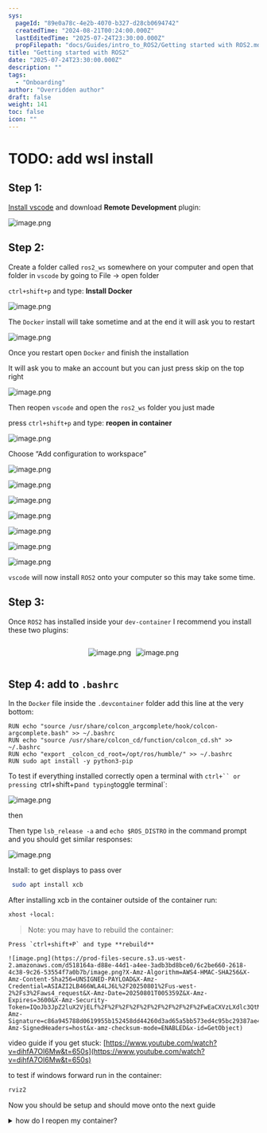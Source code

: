 ```yaml
---
sys:
  pageId: "89e0a78c-4e2b-4070-b327-d28cb0694742"
  createdTime: "2024-08-21T00:24:00.000Z"
  lastEditedTime: "2025-07-24T23:30:00.000Z"
  propFilepath: "docs/Guides/intro_to_ROS2/Getting started with ROS2.md"
title: "Getting started with ROS2"
date: "2025-07-24T23:30:00.000Z"
description: ""
tags:
  - "Onboarding"
author: "Overridden author"
draft: false
weight: 141
toc: false
icon: ""
---
```


# TODO: add wsl install

## Step 1:

[Install vscode](https://code.visualstudio.com/download) and download **Remote Development** plugin:

![image.png](https://prod-files-secure.s3.us-west-2.amazonaws.com/d518164a-d88e-44d1-a4ee-3adb3bd8bce0/efb52993-1881-4a40-b95e-6f020334f022/image.png?X-Amz-Algorithm=AWS4-HMAC-SHA256&X-Amz-Content-Sha256=UNSIGNED-PAYLOAD&X-Amz-Credential=ASIAZI2LB4665K7G4XEP%2F20250801%2Fus-west-2%2Fs3%2Faws4_request&X-Amz-Date=20250801T005354Z&X-Amz-Expires=3600&X-Amz-Security-Token=IQoJb3JpZ2luX2VjELf%2F%2F%2F%2F%2F%2F%2F%2F%2F%2FwEaCXVzLXdlc3QtMiJHMEUCIC2b6aDONlD%2BEjS6%2FpB2eorSUot9YV9%2FEfSy4dNsnm0IAiEA%2Fin%2FKJ6Qm58iwoDPYYs5YH%2Ff8SpoYeTw0Pa24V29q2oqiAQI4P%2F%2F%2F%2F%2F%2F%2F%2F%2F%2FARAAGgw2Mzc0MjMxODM4MDUiDGQP%2BjeHfs%2BEBLl95yrcA%2F%2BfTPNQHlmGgKzGPg%2BWbpLpgvKYl%2BKIIoLMyMWef%2Ba9%2FTYJ9y8Uu0w9ucxOXiMgyel5OaBDQdgGzBU0G6USsomfYJDDddxWa9hkKLMaMwTFH6jtgIhHRkBfrdcBUQPoYA%2Fvo05keRWcpKEoy60mMgRtAeKUbcikhcX%2F1OuE9jsCjJU7%2BjcFKZDE5BhdsSRONip6WHsmVHV9ayaXzLf8wf2gc%2FU6gamxQBZiGo0QBGnqWGNNZ0CBpNXAByGcH1mShWfIEdxRTqVh2fz8UD0qDjPfOhI0Rgo3tjd8XjdXW8aK4bZdQMiH6t0Q%2FulsHmM9N22emhpYaGA3GktTia1ssujYWNMjg9DPG43AS3M2QVr1sSDtZQ6j%2BbuTpqTIwUMiqnTo%2BeaCzHQVprpkJWsNWAkldb2bRmLE7GmMyjYlN5LWrUBZoo5NriSlp5tvk4zhio66qYoIPbpHV6pFS7eci0Hj%2B8JHhqLhqW5QZf%2BiiRVR9v4nQzQjAYYeYWzZ%2BLnMSJXFpRzBTwR4TxUwS%2FtyL%2Bk2qNKf2NwwV%2BvppHc%2B58aF%2BPOZbbDzCsTZsdS5WwrzQjyEyiKxRkCDii3LMquzKpbKtARNdBgmomvL0JbenC38vRMsmf5IZXnSgtdsMK3vr8QGOqUBte8XVJ8tb2we%2FBc01q3A%2Bmj8ebEVhJRLnpRQrQs0c9KF0P3neQj4yalvkz7k0lD%2F3l1u%2FuEJxamTL7jUtRI0a8w9nGgwPMNFw0BAkloMl4PEL%2BB%2FHV5yCDV%2FBUEOj0bKV8anCYLoqvBfmrjE1S7STgJyKf2KTlH0Smnz3QlHkr77f9IJj9QnkOaRa3%2BlkfXxpV5QY7E6CO03b85wJIqV2ndZkNvH&X-Amz-Signature=a209992f342cde85684fd82a8bd46d5652d9a6963b7e961cc27a9a3ed4e6df60&X-Amz-SignedHeaders=host&x-amz-checksum-mode=ENABLED&x-id=GetObject)

## Step 2:

Create a folder called `ros2_ws` somewhere on your computer and open that folder in `vscode` by going to File → open folder 

`ctrl+shift+p` and type: **Install Docker**

![image.png](https://prod-files-secure.s3.us-west-2.amazonaws.com/d518164a-d88e-44d1-a4ee-3adb3bd8bce0/2269dc0e-1cd5-47ff-bceb-c04ad9b2eab0/image.png?X-Amz-Algorithm=AWS4-HMAC-SHA256&X-Amz-Content-Sha256=UNSIGNED-PAYLOAD&X-Amz-Credential=ASIAZI2LB4665K7G4XEP%2F20250801%2Fus-west-2%2Fs3%2Faws4_request&X-Amz-Date=20250801T005354Z&X-Amz-Expires=3600&X-Amz-Security-Token=IQoJb3JpZ2luX2VjELf%2F%2F%2F%2F%2F%2F%2F%2F%2F%2FwEaCXVzLXdlc3QtMiJHMEUCIC2b6aDONlD%2BEjS6%2FpB2eorSUot9YV9%2FEfSy4dNsnm0IAiEA%2Fin%2FKJ6Qm58iwoDPYYs5YH%2Ff8SpoYeTw0Pa24V29q2oqiAQI4P%2F%2F%2F%2F%2F%2F%2F%2F%2F%2FARAAGgw2Mzc0MjMxODM4MDUiDGQP%2BjeHfs%2BEBLl95yrcA%2F%2BfTPNQHlmGgKzGPg%2BWbpLpgvKYl%2BKIIoLMyMWef%2Ba9%2FTYJ9y8Uu0w9ucxOXiMgyel5OaBDQdgGzBU0G6USsomfYJDDddxWa9hkKLMaMwTFH6jtgIhHRkBfrdcBUQPoYA%2Fvo05keRWcpKEoy60mMgRtAeKUbcikhcX%2F1OuE9jsCjJU7%2BjcFKZDE5BhdsSRONip6WHsmVHV9ayaXzLf8wf2gc%2FU6gamxQBZiGo0QBGnqWGNNZ0CBpNXAByGcH1mShWfIEdxRTqVh2fz8UD0qDjPfOhI0Rgo3tjd8XjdXW8aK4bZdQMiH6t0Q%2FulsHmM9N22emhpYaGA3GktTia1ssujYWNMjg9DPG43AS3M2QVr1sSDtZQ6j%2BbuTpqTIwUMiqnTo%2BeaCzHQVprpkJWsNWAkldb2bRmLE7GmMyjYlN5LWrUBZoo5NriSlp5tvk4zhio66qYoIPbpHV6pFS7eci0Hj%2B8JHhqLhqW5QZf%2BiiRVR9v4nQzQjAYYeYWzZ%2BLnMSJXFpRzBTwR4TxUwS%2FtyL%2Bk2qNKf2NwwV%2BvppHc%2B58aF%2BPOZbbDzCsTZsdS5WwrzQjyEyiKxRkCDii3LMquzKpbKtARNdBgmomvL0JbenC38vRMsmf5IZXnSgtdsMK3vr8QGOqUBte8XVJ8tb2we%2FBc01q3A%2Bmj8ebEVhJRLnpRQrQs0c9KF0P3neQj4yalvkz7k0lD%2F3l1u%2FuEJxamTL7jUtRI0a8w9nGgwPMNFw0BAkloMl4PEL%2BB%2FHV5yCDV%2FBUEOj0bKV8anCYLoqvBfmrjE1S7STgJyKf2KTlH0Smnz3QlHkr77f9IJj9QnkOaRa3%2BlkfXxpV5QY7E6CO03b85wJIqV2ndZkNvH&X-Amz-Signature=1ba3d63bb9129b63966b4d5d0a25db2042ccfae15dbc89068211a07e77d4e745&X-Amz-SignedHeaders=host&x-amz-checksum-mode=ENABLED&x-id=GetObject)

The `Docker` install will take sometime and at the end it will ask you to restart

![image.png](https://prod-files-secure.s3.us-west-2.amazonaws.com/d518164a-d88e-44d1-a4ee-3adb3bd8bce0/ed233f78-be33-4b1f-b89c-9c346c0e961e/image.png?X-Amz-Algorithm=AWS4-HMAC-SHA256&X-Amz-Content-Sha256=UNSIGNED-PAYLOAD&X-Amz-Credential=ASIAZI2LB4665K7G4XEP%2F20250801%2Fus-west-2%2Fs3%2Faws4_request&X-Amz-Date=20250801T005354Z&X-Amz-Expires=3600&X-Amz-Security-Token=IQoJb3JpZ2luX2VjELf%2F%2F%2F%2F%2F%2F%2F%2F%2F%2FwEaCXVzLXdlc3QtMiJHMEUCIC2b6aDONlD%2BEjS6%2FpB2eorSUot9YV9%2FEfSy4dNsnm0IAiEA%2Fin%2FKJ6Qm58iwoDPYYs5YH%2Ff8SpoYeTw0Pa24V29q2oqiAQI4P%2F%2F%2F%2F%2F%2F%2F%2F%2F%2FARAAGgw2Mzc0MjMxODM4MDUiDGQP%2BjeHfs%2BEBLl95yrcA%2F%2BfTPNQHlmGgKzGPg%2BWbpLpgvKYl%2BKIIoLMyMWef%2Ba9%2FTYJ9y8Uu0w9ucxOXiMgyel5OaBDQdgGzBU0G6USsomfYJDDddxWa9hkKLMaMwTFH6jtgIhHRkBfrdcBUQPoYA%2Fvo05keRWcpKEoy60mMgRtAeKUbcikhcX%2F1OuE9jsCjJU7%2BjcFKZDE5BhdsSRONip6WHsmVHV9ayaXzLf8wf2gc%2FU6gamxQBZiGo0QBGnqWGNNZ0CBpNXAByGcH1mShWfIEdxRTqVh2fz8UD0qDjPfOhI0Rgo3tjd8XjdXW8aK4bZdQMiH6t0Q%2FulsHmM9N22emhpYaGA3GktTia1ssujYWNMjg9DPG43AS3M2QVr1sSDtZQ6j%2BbuTpqTIwUMiqnTo%2BeaCzHQVprpkJWsNWAkldb2bRmLE7GmMyjYlN5LWrUBZoo5NriSlp5tvk4zhio66qYoIPbpHV6pFS7eci0Hj%2B8JHhqLhqW5QZf%2BiiRVR9v4nQzQjAYYeYWzZ%2BLnMSJXFpRzBTwR4TxUwS%2FtyL%2Bk2qNKf2NwwV%2BvppHc%2B58aF%2BPOZbbDzCsTZsdS5WwrzQjyEyiKxRkCDii3LMquzKpbKtARNdBgmomvL0JbenC38vRMsmf5IZXnSgtdsMK3vr8QGOqUBte8XVJ8tb2we%2FBc01q3A%2Bmj8ebEVhJRLnpRQrQs0c9KF0P3neQj4yalvkz7k0lD%2F3l1u%2FuEJxamTL7jUtRI0a8w9nGgwPMNFw0BAkloMl4PEL%2BB%2FHV5yCDV%2FBUEOj0bKV8anCYLoqvBfmrjE1S7STgJyKf2KTlH0Smnz3QlHkr77f9IJj9QnkOaRa3%2BlkfXxpV5QY7E6CO03b85wJIqV2ndZkNvH&X-Amz-Signature=f06cda19b007bd47e3568c11d88b68deae4049f109f8b97000966d45403c10a7&X-Amz-SignedHeaders=host&x-amz-checksum-mode=ENABLED&x-id=GetObject)

Once you restart open `Docker` and finish the installation

It will ask you to make an account but you can just press skip on the top right

![image.png](https://prod-files-secure.s3.us-west-2.amazonaws.com/d518164a-d88e-44d1-a4ee-3adb3bd8bce0/21010ad9-1659-4fd9-9f59-9932a09b2a3d/image.png?X-Amz-Algorithm=AWS4-HMAC-SHA256&X-Amz-Content-Sha256=UNSIGNED-PAYLOAD&X-Amz-Credential=ASIAZI2LB4665K7G4XEP%2F20250801%2Fus-west-2%2Fs3%2Faws4_request&X-Amz-Date=20250801T005354Z&X-Amz-Expires=3600&X-Amz-Security-Token=IQoJb3JpZ2luX2VjELf%2F%2F%2F%2F%2F%2F%2F%2F%2F%2FwEaCXVzLXdlc3QtMiJHMEUCIC2b6aDONlD%2BEjS6%2FpB2eorSUot9YV9%2FEfSy4dNsnm0IAiEA%2Fin%2FKJ6Qm58iwoDPYYs5YH%2Ff8SpoYeTw0Pa24V29q2oqiAQI4P%2F%2F%2F%2F%2F%2F%2F%2F%2F%2FARAAGgw2Mzc0MjMxODM4MDUiDGQP%2BjeHfs%2BEBLl95yrcA%2F%2BfTPNQHlmGgKzGPg%2BWbpLpgvKYl%2BKIIoLMyMWef%2Ba9%2FTYJ9y8Uu0w9ucxOXiMgyel5OaBDQdgGzBU0G6USsomfYJDDddxWa9hkKLMaMwTFH6jtgIhHRkBfrdcBUQPoYA%2Fvo05keRWcpKEoy60mMgRtAeKUbcikhcX%2F1OuE9jsCjJU7%2BjcFKZDE5BhdsSRONip6WHsmVHV9ayaXzLf8wf2gc%2FU6gamxQBZiGo0QBGnqWGNNZ0CBpNXAByGcH1mShWfIEdxRTqVh2fz8UD0qDjPfOhI0Rgo3tjd8XjdXW8aK4bZdQMiH6t0Q%2FulsHmM9N22emhpYaGA3GktTia1ssujYWNMjg9DPG43AS3M2QVr1sSDtZQ6j%2BbuTpqTIwUMiqnTo%2BeaCzHQVprpkJWsNWAkldb2bRmLE7GmMyjYlN5LWrUBZoo5NriSlp5tvk4zhio66qYoIPbpHV6pFS7eci0Hj%2B8JHhqLhqW5QZf%2BiiRVR9v4nQzQjAYYeYWzZ%2BLnMSJXFpRzBTwR4TxUwS%2FtyL%2Bk2qNKf2NwwV%2BvppHc%2B58aF%2BPOZbbDzCsTZsdS5WwrzQjyEyiKxRkCDii3LMquzKpbKtARNdBgmomvL0JbenC38vRMsmf5IZXnSgtdsMK3vr8QGOqUBte8XVJ8tb2we%2FBc01q3A%2Bmj8ebEVhJRLnpRQrQs0c9KF0P3neQj4yalvkz7k0lD%2F3l1u%2FuEJxamTL7jUtRI0a8w9nGgwPMNFw0BAkloMl4PEL%2BB%2FHV5yCDV%2FBUEOj0bKV8anCYLoqvBfmrjE1S7STgJyKf2KTlH0Smnz3QlHkr77f9IJj9QnkOaRa3%2BlkfXxpV5QY7E6CO03b85wJIqV2ndZkNvH&X-Amz-Signature=02776978edd348eb9d5b0837ee0d3929be86dddd9bf2714a5fe46e1955220ffd&X-Amz-SignedHeaders=host&x-amz-checksum-mode=ENABLED&x-id=GetObject)

Then reopen `vscode` and open the `ros2_ws` folder you just made

press `ctrl+shift+p` and type: **reopen in container**

![image.png](https://prod-files-secure.s3.us-west-2.amazonaws.com/d518164a-d88e-44d1-a4ee-3adb3bd8bce0/4e93b8c2-41ad-488c-8095-c74205196118/image.png?X-Amz-Algorithm=AWS4-HMAC-SHA256&X-Amz-Content-Sha256=UNSIGNED-PAYLOAD&X-Amz-Credential=ASIAZI2LB4665K7G4XEP%2F20250801%2Fus-west-2%2Fs3%2Faws4_request&X-Amz-Date=20250801T005354Z&X-Amz-Expires=3600&X-Amz-Security-Token=IQoJb3JpZ2luX2VjELf%2F%2F%2F%2F%2F%2F%2F%2F%2F%2FwEaCXVzLXdlc3QtMiJHMEUCIC2b6aDONlD%2BEjS6%2FpB2eorSUot9YV9%2FEfSy4dNsnm0IAiEA%2Fin%2FKJ6Qm58iwoDPYYs5YH%2Ff8SpoYeTw0Pa24V29q2oqiAQI4P%2F%2F%2F%2F%2F%2F%2F%2F%2F%2FARAAGgw2Mzc0MjMxODM4MDUiDGQP%2BjeHfs%2BEBLl95yrcA%2F%2BfTPNQHlmGgKzGPg%2BWbpLpgvKYl%2BKIIoLMyMWef%2Ba9%2FTYJ9y8Uu0w9ucxOXiMgyel5OaBDQdgGzBU0G6USsomfYJDDddxWa9hkKLMaMwTFH6jtgIhHRkBfrdcBUQPoYA%2Fvo05keRWcpKEoy60mMgRtAeKUbcikhcX%2F1OuE9jsCjJU7%2BjcFKZDE5BhdsSRONip6WHsmVHV9ayaXzLf8wf2gc%2FU6gamxQBZiGo0QBGnqWGNNZ0CBpNXAByGcH1mShWfIEdxRTqVh2fz8UD0qDjPfOhI0Rgo3tjd8XjdXW8aK4bZdQMiH6t0Q%2FulsHmM9N22emhpYaGA3GktTia1ssujYWNMjg9DPG43AS3M2QVr1sSDtZQ6j%2BbuTpqTIwUMiqnTo%2BeaCzHQVprpkJWsNWAkldb2bRmLE7GmMyjYlN5LWrUBZoo5NriSlp5tvk4zhio66qYoIPbpHV6pFS7eci0Hj%2B8JHhqLhqW5QZf%2BiiRVR9v4nQzQjAYYeYWzZ%2BLnMSJXFpRzBTwR4TxUwS%2FtyL%2Bk2qNKf2NwwV%2BvppHc%2B58aF%2BPOZbbDzCsTZsdS5WwrzQjyEyiKxRkCDii3LMquzKpbKtARNdBgmomvL0JbenC38vRMsmf5IZXnSgtdsMK3vr8QGOqUBte8XVJ8tb2we%2FBc01q3A%2Bmj8ebEVhJRLnpRQrQs0c9KF0P3neQj4yalvkz7k0lD%2F3l1u%2FuEJxamTL7jUtRI0a8w9nGgwPMNFw0BAkloMl4PEL%2BB%2FHV5yCDV%2FBUEOj0bKV8anCYLoqvBfmrjE1S7STgJyKf2KTlH0Smnz3QlHkr77f9IJj9QnkOaRa3%2BlkfXxpV5QY7E6CO03b85wJIqV2ndZkNvH&X-Amz-Signature=2aba9670a1c3e82e1a290266a98644ab5c7c3b7a004c8049ea3b4b6a93a0913f&X-Amz-SignedHeaders=host&x-amz-checksum-mode=ENABLED&x-id=GetObject)

Choose “Add configuration to workspace”

![image.png](https://prod-files-secure.s3.us-west-2.amazonaws.com/d518164a-d88e-44d1-a4ee-3adb3bd8bce0/9560b282-5060-4989-ba37-97e7b2c22476/image.png?X-Amz-Algorithm=AWS4-HMAC-SHA256&X-Amz-Content-Sha256=UNSIGNED-PAYLOAD&X-Amz-Credential=ASIAZI2LB4665K7G4XEP%2F20250801%2Fus-west-2%2Fs3%2Faws4_request&X-Amz-Date=20250801T005354Z&X-Amz-Expires=3600&X-Amz-Security-Token=IQoJb3JpZ2luX2VjELf%2F%2F%2F%2F%2F%2F%2F%2F%2F%2FwEaCXVzLXdlc3QtMiJHMEUCIC2b6aDONlD%2BEjS6%2FpB2eorSUot9YV9%2FEfSy4dNsnm0IAiEA%2Fin%2FKJ6Qm58iwoDPYYs5YH%2Ff8SpoYeTw0Pa24V29q2oqiAQI4P%2F%2F%2F%2F%2F%2F%2F%2F%2F%2FARAAGgw2Mzc0MjMxODM4MDUiDGQP%2BjeHfs%2BEBLl95yrcA%2F%2BfTPNQHlmGgKzGPg%2BWbpLpgvKYl%2BKIIoLMyMWef%2Ba9%2FTYJ9y8Uu0w9ucxOXiMgyel5OaBDQdgGzBU0G6USsomfYJDDddxWa9hkKLMaMwTFH6jtgIhHRkBfrdcBUQPoYA%2Fvo05keRWcpKEoy60mMgRtAeKUbcikhcX%2F1OuE9jsCjJU7%2BjcFKZDE5BhdsSRONip6WHsmVHV9ayaXzLf8wf2gc%2FU6gamxQBZiGo0QBGnqWGNNZ0CBpNXAByGcH1mShWfIEdxRTqVh2fz8UD0qDjPfOhI0Rgo3tjd8XjdXW8aK4bZdQMiH6t0Q%2FulsHmM9N22emhpYaGA3GktTia1ssujYWNMjg9DPG43AS3M2QVr1sSDtZQ6j%2BbuTpqTIwUMiqnTo%2BeaCzHQVprpkJWsNWAkldb2bRmLE7GmMyjYlN5LWrUBZoo5NriSlp5tvk4zhio66qYoIPbpHV6pFS7eci0Hj%2B8JHhqLhqW5QZf%2BiiRVR9v4nQzQjAYYeYWzZ%2BLnMSJXFpRzBTwR4TxUwS%2FtyL%2Bk2qNKf2NwwV%2BvppHc%2B58aF%2BPOZbbDzCsTZsdS5WwrzQjyEyiKxRkCDii3LMquzKpbKtARNdBgmomvL0JbenC38vRMsmf5IZXnSgtdsMK3vr8QGOqUBte8XVJ8tb2we%2FBc01q3A%2Bmj8ebEVhJRLnpRQrQs0c9KF0P3neQj4yalvkz7k0lD%2F3l1u%2FuEJxamTL7jUtRI0a8w9nGgwPMNFw0BAkloMl4PEL%2BB%2FHV5yCDV%2FBUEOj0bKV8anCYLoqvBfmrjE1S7STgJyKf2KTlH0Smnz3QlHkr77f9IJj9QnkOaRa3%2BlkfXxpV5QY7E6CO03b85wJIqV2ndZkNvH&X-Amz-Signature=0612042d07cd442ee71a7066b65ef270b387f412d050409b47915e8055c840c9&X-Amz-SignedHeaders=host&x-amz-checksum-mode=ENABLED&x-id=GetObject)

![image.png](https://prod-files-secure.s3.us-west-2.amazonaws.com/d518164a-d88e-44d1-a4ee-3adb3bd8bce0/2ee63f81-886b-48e8-a553-dc6e5eac99e4/image.png?X-Amz-Algorithm=AWS4-HMAC-SHA256&X-Amz-Content-Sha256=UNSIGNED-PAYLOAD&X-Amz-Credential=ASIAZI2LB4665K7G4XEP%2F20250801%2Fus-west-2%2Fs3%2Faws4_request&X-Amz-Date=20250801T005354Z&X-Amz-Expires=3600&X-Amz-Security-Token=IQoJb3JpZ2luX2VjELf%2F%2F%2F%2F%2F%2F%2F%2F%2F%2FwEaCXVzLXdlc3QtMiJHMEUCIC2b6aDONlD%2BEjS6%2FpB2eorSUot9YV9%2FEfSy4dNsnm0IAiEA%2Fin%2FKJ6Qm58iwoDPYYs5YH%2Ff8SpoYeTw0Pa24V29q2oqiAQI4P%2F%2F%2F%2F%2F%2F%2F%2F%2F%2FARAAGgw2Mzc0MjMxODM4MDUiDGQP%2BjeHfs%2BEBLl95yrcA%2F%2BfTPNQHlmGgKzGPg%2BWbpLpgvKYl%2BKIIoLMyMWef%2Ba9%2FTYJ9y8Uu0w9ucxOXiMgyel5OaBDQdgGzBU0G6USsomfYJDDddxWa9hkKLMaMwTFH6jtgIhHRkBfrdcBUQPoYA%2Fvo05keRWcpKEoy60mMgRtAeKUbcikhcX%2F1OuE9jsCjJU7%2BjcFKZDE5BhdsSRONip6WHsmVHV9ayaXzLf8wf2gc%2FU6gamxQBZiGo0QBGnqWGNNZ0CBpNXAByGcH1mShWfIEdxRTqVh2fz8UD0qDjPfOhI0Rgo3tjd8XjdXW8aK4bZdQMiH6t0Q%2FulsHmM9N22emhpYaGA3GktTia1ssujYWNMjg9DPG43AS3M2QVr1sSDtZQ6j%2BbuTpqTIwUMiqnTo%2BeaCzHQVprpkJWsNWAkldb2bRmLE7GmMyjYlN5LWrUBZoo5NriSlp5tvk4zhio66qYoIPbpHV6pFS7eci0Hj%2B8JHhqLhqW5QZf%2BiiRVR9v4nQzQjAYYeYWzZ%2BLnMSJXFpRzBTwR4TxUwS%2FtyL%2Bk2qNKf2NwwV%2BvppHc%2B58aF%2BPOZbbDzCsTZsdS5WwrzQjyEyiKxRkCDii3LMquzKpbKtARNdBgmomvL0JbenC38vRMsmf5IZXnSgtdsMK3vr8QGOqUBte8XVJ8tb2we%2FBc01q3A%2Bmj8ebEVhJRLnpRQrQs0c9KF0P3neQj4yalvkz7k0lD%2F3l1u%2FuEJxamTL7jUtRI0a8w9nGgwPMNFw0BAkloMl4PEL%2BB%2FHV5yCDV%2FBUEOj0bKV8anCYLoqvBfmrjE1S7STgJyKf2KTlH0Smnz3QlHkr77f9IJj9QnkOaRa3%2BlkfXxpV5QY7E6CO03b85wJIqV2ndZkNvH&X-Amz-Signature=d12eee1899010d644c95fc743d19a6d48375859a367ab97a30be3bdace489a07&X-Amz-SignedHeaders=host&x-amz-checksum-mode=ENABLED&x-id=GetObject)

![image.png](https://prod-files-secure.s3.us-west-2.amazonaws.com/d518164a-d88e-44d1-a4ee-3adb3bd8bce0/e0fd626c-c8b6-4b2c-95d1-fa4c26514504/image.png?X-Amz-Algorithm=AWS4-HMAC-SHA256&X-Amz-Content-Sha256=UNSIGNED-PAYLOAD&X-Amz-Credential=ASIAZI2LB4665K7G4XEP%2F20250801%2Fus-west-2%2Fs3%2Faws4_request&X-Amz-Date=20250801T005354Z&X-Amz-Expires=3600&X-Amz-Security-Token=IQoJb3JpZ2luX2VjELf%2F%2F%2F%2F%2F%2F%2F%2F%2F%2FwEaCXVzLXdlc3QtMiJHMEUCIC2b6aDONlD%2BEjS6%2FpB2eorSUot9YV9%2FEfSy4dNsnm0IAiEA%2Fin%2FKJ6Qm58iwoDPYYs5YH%2Ff8SpoYeTw0Pa24V29q2oqiAQI4P%2F%2F%2F%2F%2F%2F%2F%2F%2F%2FARAAGgw2Mzc0MjMxODM4MDUiDGQP%2BjeHfs%2BEBLl95yrcA%2F%2BfTPNQHlmGgKzGPg%2BWbpLpgvKYl%2BKIIoLMyMWef%2Ba9%2FTYJ9y8Uu0w9ucxOXiMgyel5OaBDQdgGzBU0G6USsomfYJDDddxWa9hkKLMaMwTFH6jtgIhHRkBfrdcBUQPoYA%2Fvo05keRWcpKEoy60mMgRtAeKUbcikhcX%2F1OuE9jsCjJU7%2BjcFKZDE5BhdsSRONip6WHsmVHV9ayaXzLf8wf2gc%2FU6gamxQBZiGo0QBGnqWGNNZ0CBpNXAByGcH1mShWfIEdxRTqVh2fz8UD0qDjPfOhI0Rgo3tjd8XjdXW8aK4bZdQMiH6t0Q%2FulsHmM9N22emhpYaGA3GktTia1ssujYWNMjg9DPG43AS3M2QVr1sSDtZQ6j%2BbuTpqTIwUMiqnTo%2BeaCzHQVprpkJWsNWAkldb2bRmLE7GmMyjYlN5LWrUBZoo5NriSlp5tvk4zhio66qYoIPbpHV6pFS7eci0Hj%2B8JHhqLhqW5QZf%2BiiRVR9v4nQzQjAYYeYWzZ%2BLnMSJXFpRzBTwR4TxUwS%2FtyL%2Bk2qNKf2NwwV%2BvppHc%2B58aF%2BPOZbbDzCsTZsdS5WwrzQjyEyiKxRkCDii3LMquzKpbKtARNdBgmomvL0JbenC38vRMsmf5IZXnSgtdsMK3vr8QGOqUBte8XVJ8tb2we%2FBc01q3A%2Bmj8ebEVhJRLnpRQrQs0c9KF0P3neQj4yalvkz7k0lD%2F3l1u%2FuEJxamTL7jUtRI0a8w9nGgwPMNFw0BAkloMl4PEL%2BB%2FHV5yCDV%2FBUEOj0bKV8anCYLoqvBfmrjE1S7STgJyKf2KTlH0Smnz3QlHkr77f9IJj9QnkOaRa3%2BlkfXxpV5QY7E6CO03b85wJIqV2ndZkNvH&X-Amz-Signature=257515fc6a1a9fcac17ae3def23cc139f320428083cda98636fe93820d99722b&X-Amz-SignedHeaders=host&x-amz-checksum-mode=ENABLED&x-id=GetObject)

![image.png](https://prod-files-secure.s3.us-west-2.amazonaws.com/d518164a-d88e-44d1-a4ee-3adb3bd8bce0/a2e13f50-d2ab-4719-a4c2-7ced634bfc9d/image.png?X-Amz-Algorithm=AWS4-HMAC-SHA256&X-Amz-Content-Sha256=UNSIGNED-PAYLOAD&X-Amz-Credential=ASIAZI2LB4665K7G4XEP%2F20250801%2Fus-west-2%2Fs3%2Faws4_request&X-Amz-Date=20250801T005354Z&X-Amz-Expires=3600&X-Amz-Security-Token=IQoJb3JpZ2luX2VjELf%2F%2F%2F%2F%2F%2F%2F%2F%2F%2FwEaCXVzLXdlc3QtMiJHMEUCIC2b6aDONlD%2BEjS6%2FpB2eorSUot9YV9%2FEfSy4dNsnm0IAiEA%2Fin%2FKJ6Qm58iwoDPYYs5YH%2Ff8SpoYeTw0Pa24V29q2oqiAQI4P%2F%2F%2F%2F%2F%2F%2F%2F%2F%2FARAAGgw2Mzc0MjMxODM4MDUiDGQP%2BjeHfs%2BEBLl95yrcA%2F%2BfTPNQHlmGgKzGPg%2BWbpLpgvKYl%2BKIIoLMyMWef%2Ba9%2FTYJ9y8Uu0w9ucxOXiMgyel5OaBDQdgGzBU0G6USsomfYJDDddxWa9hkKLMaMwTFH6jtgIhHRkBfrdcBUQPoYA%2Fvo05keRWcpKEoy60mMgRtAeKUbcikhcX%2F1OuE9jsCjJU7%2BjcFKZDE5BhdsSRONip6WHsmVHV9ayaXzLf8wf2gc%2FU6gamxQBZiGo0QBGnqWGNNZ0CBpNXAByGcH1mShWfIEdxRTqVh2fz8UD0qDjPfOhI0Rgo3tjd8XjdXW8aK4bZdQMiH6t0Q%2FulsHmM9N22emhpYaGA3GktTia1ssujYWNMjg9DPG43AS3M2QVr1sSDtZQ6j%2BbuTpqTIwUMiqnTo%2BeaCzHQVprpkJWsNWAkldb2bRmLE7GmMyjYlN5LWrUBZoo5NriSlp5tvk4zhio66qYoIPbpHV6pFS7eci0Hj%2B8JHhqLhqW5QZf%2BiiRVR9v4nQzQjAYYeYWzZ%2BLnMSJXFpRzBTwR4TxUwS%2FtyL%2Bk2qNKf2NwwV%2BvppHc%2B58aF%2BPOZbbDzCsTZsdS5WwrzQjyEyiKxRkCDii3LMquzKpbKtARNdBgmomvL0JbenC38vRMsmf5IZXnSgtdsMK3vr8QGOqUBte8XVJ8tb2we%2FBc01q3A%2Bmj8ebEVhJRLnpRQrQs0c9KF0P3neQj4yalvkz7k0lD%2F3l1u%2FuEJxamTL7jUtRI0a8w9nGgwPMNFw0BAkloMl4PEL%2BB%2FHV5yCDV%2FBUEOj0bKV8anCYLoqvBfmrjE1S7STgJyKf2KTlH0Smnz3QlHkr77f9IJj9QnkOaRa3%2BlkfXxpV5QY7E6CO03b85wJIqV2ndZkNvH&X-Amz-Signature=58944904cfa912c9d626426b9025bcaba3261a5b7f3c3cb8420468d05a2c2395&X-Amz-SignedHeaders=host&x-amz-checksum-mode=ENABLED&x-id=GetObject)

![image.png](https://prod-files-secure.s3.us-west-2.amazonaws.com/d518164a-d88e-44d1-a4ee-3adb3bd8bce0/6cc478ad-aaba-4bf7-9fcc-403277ab896c/image.png?X-Amz-Algorithm=AWS4-HMAC-SHA256&X-Amz-Content-Sha256=UNSIGNED-PAYLOAD&X-Amz-Credential=ASIAZI2LB4665K7G4XEP%2F20250801%2Fus-west-2%2Fs3%2Faws4_request&X-Amz-Date=20250801T005354Z&X-Amz-Expires=3600&X-Amz-Security-Token=IQoJb3JpZ2luX2VjELf%2F%2F%2F%2F%2F%2F%2F%2F%2F%2FwEaCXVzLXdlc3QtMiJHMEUCIC2b6aDONlD%2BEjS6%2FpB2eorSUot9YV9%2FEfSy4dNsnm0IAiEA%2Fin%2FKJ6Qm58iwoDPYYs5YH%2Ff8SpoYeTw0Pa24V29q2oqiAQI4P%2F%2F%2F%2F%2F%2F%2F%2F%2F%2FARAAGgw2Mzc0MjMxODM4MDUiDGQP%2BjeHfs%2BEBLl95yrcA%2F%2BfTPNQHlmGgKzGPg%2BWbpLpgvKYl%2BKIIoLMyMWef%2Ba9%2FTYJ9y8Uu0w9ucxOXiMgyel5OaBDQdgGzBU0G6USsomfYJDDddxWa9hkKLMaMwTFH6jtgIhHRkBfrdcBUQPoYA%2Fvo05keRWcpKEoy60mMgRtAeKUbcikhcX%2F1OuE9jsCjJU7%2BjcFKZDE5BhdsSRONip6WHsmVHV9ayaXzLf8wf2gc%2FU6gamxQBZiGo0QBGnqWGNNZ0CBpNXAByGcH1mShWfIEdxRTqVh2fz8UD0qDjPfOhI0Rgo3tjd8XjdXW8aK4bZdQMiH6t0Q%2FulsHmM9N22emhpYaGA3GktTia1ssujYWNMjg9DPG43AS3M2QVr1sSDtZQ6j%2BbuTpqTIwUMiqnTo%2BeaCzHQVprpkJWsNWAkldb2bRmLE7GmMyjYlN5LWrUBZoo5NriSlp5tvk4zhio66qYoIPbpHV6pFS7eci0Hj%2B8JHhqLhqW5QZf%2BiiRVR9v4nQzQjAYYeYWzZ%2BLnMSJXFpRzBTwR4TxUwS%2FtyL%2Bk2qNKf2NwwV%2BvppHc%2B58aF%2BPOZbbDzCsTZsdS5WwrzQjyEyiKxRkCDii3LMquzKpbKtARNdBgmomvL0JbenC38vRMsmf5IZXnSgtdsMK3vr8QGOqUBte8XVJ8tb2we%2FBc01q3A%2Bmj8ebEVhJRLnpRQrQs0c9KF0P3neQj4yalvkz7k0lD%2F3l1u%2FuEJxamTL7jUtRI0a8w9nGgwPMNFw0BAkloMl4PEL%2BB%2FHV5yCDV%2FBUEOj0bKV8anCYLoqvBfmrjE1S7STgJyKf2KTlH0Smnz3QlHkr77f9IJj9QnkOaRa3%2BlkfXxpV5QY7E6CO03b85wJIqV2ndZkNvH&X-Amz-Signature=06be7fe13080d5c22a836d3ab1b91b3f631c31443667a052caa04f217de2e916&X-Amz-SignedHeaders=host&x-amz-checksum-mode=ENABLED&x-id=GetObject)

![image.png](https://prod-files-secure.s3.us-west-2.amazonaws.com/d518164a-d88e-44d1-a4ee-3adb3bd8bce0/53255b28-f75e-430f-b9e3-c0ac8577e42b/image.png?X-Amz-Algorithm=AWS4-HMAC-SHA256&X-Amz-Content-Sha256=UNSIGNED-PAYLOAD&X-Amz-Credential=ASIAZI2LB4665K7G4XEP%2F20250801%2Fus-west-2%2Fs3%2Faws4_request&X-Amz-Date=20250801T005354Z&X-Amz-Expires=3600&X-Amz-Security-Token=IQoJb3JpZ2luX2VjELf%2F%2F%2F%2F%2F%2F%2F%2F%2F%2FwEaCXVzLXdlc3QtMiJHMEUCIC2b6aDONlD%2BEjS6%2FpB2eorSUot9YV9%2FEfSy4dNsnm0IAiEA%2Fin%2FKJ6Qm58iwoDPYYs5YH%2Ff8SpoYeTw0Pa24V29q2oqiAQI4P%2F%2F%2F%2F%2F%2F%2F%2F%2F%2FARAAGgw2Mzc0MjMxODM4MDUiDGQP%2BjeHfs%2BEBLl95yrcA%2F%2BfTPNQHlmGgKzGPg%2BWbpLpgvKYl%2BKIIoLMyMWef%2Ba9%2FTYJ9y8Uu0w9ucxOXiMgyel5OaBDQdgGzBU0G6USsomfYJDDddxWa9hkKLMaMwTFH6jtgIhHRkBfrdcBUQPoYA%2Fvo05keRWcpKEoy60mMgRtAeKUbcikhcX%2F1OuE9jsCjJU7%2BjcFKZDE5BhdsSRONip6WHsmVHV9ayaXzLf8wf2gc%2FU6gamxQBZiGo0QBGnqWGNNZ0CBpNXAByGcH1mShWfIEdxRTqVh2fz8UD0qDjPfOhI0Rgo3tjd8XjdXW8aK4bZdQMiH6t0Q%2FulsHmM9N22emhpYaGA3GktTia1ssujYWNMjg9DPG43AS3M2QVr1sSDtZQ6j%2BbuTpqTIwUMiqnTo%2BeaCzHQVprpkJWsNWAkldb2bRmLE7GmMyjYlN5LWrUBZoo5NriSlp5tvk4zhio66qYoIPbpHV6pFS7eci0Hj%2B8JHhqLhqW5QZf%2BiiRVR9v4nQzQjAYYeYWzZ%2BLnMSJXFpRzBTwR4TxUwS%2FtyL%2Bk2qNKf2NwwV%2BvppHc%2B58aF%2BPOZbbDzCsTZsdS5WwrzQjyEyiKxRkCDii3LMquzKpbKtARNdBgmomvL0JbenC38vRMsmf5IZXnSgtdsMK3vr8QGOqUBte8XVJ8tb2we%2FBc01q3A%2Bmj8ebEVhJRLnpRQrQs0c9KF0P3neQj4yalvkz7k0lD%2F3l1u%2FuEJxamTL7jUtRI0a8w9nGgwPMNFw0BAkloMl4PEL%2BB%2FHV5yCDV%2FBUEOj0bKV8anCYLoqvBfmrjE1S7STgJyKf2KTlH0Smnz3QlHkr77f9IJj9QnkOaRa3%2BlkfXxpV5QY7E6CO03b85wJIqV2ndZkNvH&X-Amz-Signature=6f0b21c13bd781e37770dc6571a7215796a983b4aece3e2e1d4aec9f349c1c4d&X-Amz-SignedHeaders=host&x-amz-checksum-mode=ENABLED&x-id=GetObject)

![image.png](https://prod-files-secure.s3.us-west-2.amazonaws.com/d518164a-d88e-44d1-a4ee-3adb3bd8bce0/7c562767-5af9-4ffb-97d1-327bcdf4ee00/image.png?X-Amz-Algorithm=AWS4-HMAC-SHA256&X-Amz-Content-Sha256=UNSIGNED-PAYLOAD&X-Amz-Credential=ASIAZI2LB4665K7G4XEP%2F20250801%2Fus-west-2%2Fs3%2Faws4_request&X-Amz-Date=20250801T005354Z&X-Amz-Expires=3600&X-Amz-Security-Token=IQoJb3JpZ2luX2VjELf%2F%2F%2F%2F%2F%2F%2F%2F%2F%2FwEaCXVzLXdlc3QtMiJHMEUCIC2b6aDONlD%2BEjS6%2FpB2eorSUot9YV9%2FEfSy4dNsnm0IAiEA%2Fin%2FKJ6Qm58iwoDPYYs5YH%2Ff8SpoYeTw0Pa24V29q2oqiAQI4P%2F%2F%2F%2F%2F%2F%2F%2F%2F%2FARAAGgw2Mzc0MjMxODM4MDUiDGQP%2BjeHfs%2BEBLl95yrcA%2F%2BfTPNQHlmGgKzGPg%2BWbpLpgvKYl%2BKIIoLMyMWef%2Ba9%2FTYJ9y8Uu0w9ucxOXiMgyel5OaBDQdgGzBU0G6USsomfYJDDddxWa9hkKLMaMwTFH6jtgIhHRkBfrdcBUQPoYA%2Fvo05keRWcpKEoy60mMgRtAeKUbcikhcX%2F1OuE9jsCjJU7%2BjcFKZDE5BhdsSRONip6WHsmVHV9ayaXzLf8wf2gc%2FU6gamxQBZiGo0QBGnqWGNNZ0CBpNXAByGcH1mShWfIEdxRTqVh2fz8UD0qDjPfOhI0Rgo3tjd8XjdXW8aK4bZdQMiH6t0Q%2FulsHmM9N22emhpYaGA3GktTia1ssujYWNMjg9DPG43AS3M2QVr1sSDtZQ6j%2BbuTpqTIwUMiqnTo%2BeaCzHQVprpkJWsNWAkldb2bRmLE7GmMyjYlN5LWrUBZoo5NriSlp5tvk4zhio66qYoIPbpHV6pFS7eci0Hj%2B8JHhqLhqW5QZf%2BiiRVR9v4nQzQjAYYeYWzZ%2BLnMSJXFpRzBTwR4TxUwS%2FtyL%2Bk2qNKf2NwwV%2BvppHc%2B58aF%2BPOZbbDzCsTZsdS5WwrzQjyEyiKxRkCDii3LMquzKpbKtARNdBgmomvL0JbenC38vRMsmf5IZXnSgtdsMK3vr8QGOqUBte8XVJ8tb2we%2FBc01q3A%2Bmj8ebEVhJRLnpRQrQs0c9KF0P3neQj4yalvkz7k0lD%2F3l1u%2FuEJxamTL7jUtRI0a8w9nGgwPMNFw0BAkloMl4PEL%2BB%2FHV5yCDV%2FBUEOj0bKV8anCYLoqvBfmrjE1S7STgJyKf2KTlH0Smnz3QlHkr77f9IJj9QnkOaRa3%2BlkfXxpV5QY7E6CO03b85wJIqV2ndZkNvH&X-Amz-Signature=c128390e3deffc884b847fe86892c902d50e11876fee33d3155403a964a5f7ef&X-Amz-SignedHeaders=host&x-amz-checksum-mode=ENABLED&x-id=GetObject)

`vscode` will now install `ROS2` onto your computer so this may take some time.

## Step 3:

Once `ROS2` has installed inside your `dev-container` I recommend you install these two plugins:

<div style="display: flex;flex-direction: row; column-gap:10px; max-width: 630px;justify-content: center;">
<div>

![image.png](https://prod-files-secure.s3.us-west-2.amazonaws.com/d518164a-d88e-44d1-a4ee-3adb3bd8bce0/3fc3d550-5a54-4ba1-ba6b-faa01cdb7369/image.png?X-Amz-Algorithm=AWS4-HMAC-SHA256&X-Amz-Content-Sha256=UNSIGNED-PAYLOAD&X-Amz-Credential=ASIAZI2LB466YEVLG62M%2F20250801%2Fus-west-2%2Fs3%2Faws4_request&X-Amz-Date=20250801T005358Z&X-Amz-Expires=3600&X-Amz-Security-Token=IQoJb3JpZ2luX2VjELf%2F%2F%2F%2F%2F%2F%2F%2F%2F%2FwEaCXVzLXdlc3QtMiJIMEYCIQCT4e5cWp%2FmiNW6cPFTT6JXoLyegdkiatINHIHmpM98EAIhAJLy1GlPh%2BrZd9bPXR5q9vuvrGTsY0ZPiFKt6kYtgIleKogECOD%2F%2F%2F%2F%2F%2F%2F%2F%2F%2FwEQABoMNjM3NDIzMTgzODA1Igx1iGt3IvlemG6qI1Uq3ANYCHqufuIATpoHH4f%2BdCEOrv6JcrK%2Fy%2BRMT%2BS7%2BTLgxeqSQZbaIlGoT0JQn5A3t4OL%2BhLjyuyzjqtLHYEC3wXl0E79rb6NZd4DyA6tJp8AUS7zwStj94LP52YgzgVZKR4cGcZ%2FeYbujc5NyUk9xctTB5iOPlkGqi7tPtRpBi1ERH7BLejPHuXcqU2%2BYEhVLie06RV8wf1RRwaYcOgQMy2DQdL6onOdKDTm7O3gKQdHOjAYT6cNhinryHl7oD81hx%2FB%2BoCtWpKC9EM93Zq7PXo5CwqNMN3ss1EMFnQs1GjhTkCGod5txMIjP7AjtU5JfJBrD9fq9y2BdbNLcTS0I0rFVJwKuk0s2Tcf2TvialLYL7J7ZOzNg9Nsto3P4JiAa%2FzbEl0tIueUkbnadw76GaZLuvwpK4kEoNv2jl8IPFHBrnVc0fD3Z0s1E3Nw22AAL5geihsYTY7IErpJTl2Il0SDL9wEMUnQNDY9zApu8Ypl%2FkUVn0P38p0fUhSnMy4xuZssRtg9ntS%2FhTLt%2F5ZIMK9SPgb3uXAQJWOdXHyDYYNZspS9ETIzyzQWnSXcblKqj16ahPWuBqA6zw4UT28QfwChhSiaegF0KqLoZ1fIyIQDXu%2FtrTImMqLVeoOZODD27q%2FEBjqkAdewQ4gv1oYpgSNrF8%2F%2BrdDi8Tvow265ZUSFhplevQneTvOaCmd2eAu%2FKbw3WMwJLhI4f4YvoRuwVyjFanHW5gv9vlVEJuA5cG5cNZ5z8XJZSZy88%2FICFGcAIBdX7CGusfuC9Llu%2F6nlJILPqO6WtD5RGXbh7zhsLVw%2FPK99uclaNyXGCBdTpJn0kOuuZxGNRVVXACoxMZaEvVulI8npYQMbsvd6&X-Amz-Signature=7de97618f8fc5cf3668ba3c9f26952d33499917dacd5955b515608baef0cdb46&X-Amz-SignedHeaders=host&x-amz-checksum-mode=ENABLED&x-id=GetObject)

</div>
<div>

![image.png](https://prod-files-secure.s3.us-west-2.amazonaws.com/d518164a-d88e-44d1-a4ee-3adb3bd8bce0/d994cc66-13c2-4093-a5a3-f84cf4601a82/image.png?X-Amz-Algorithm=AWS4-HMAC-SHA256&X-Amz-Content-Sha256=UNSIGNED-PAYLOAD&X-Amz-Credential=ASIAZI2LB46644CP6R44%2F20250801%2Fus-west-2%2Fs3%2Faws4_request&X-Amz-Date=20250801T005359Z&X-Amz-Expires=3600&X-Amz-Security-Token=IQoJb3JpZ2luX2VjELf%2F%2F%2F%2F%2F%2F%2F%2F%2F%2FwEaCXVzLXdlc3QtMiJHMEUCIEuejLAQOR2uew2dps%2BwGPDfuCaWD9LrqW4I4i4Qbt51AiEAnXGw3C5ZorVSGLl6YrMy8JvAMx3%2F2UxMnJH1Wo%2B0q8cqiAQI4P%2F%2F%2F%2F%2F%2F%2F%2F%2F%2FARAAGgw2Mzc0MjMxODM4MDUiDIIAsgXZK9RDX95GfSrcAx4FSJ%2FUpFPm4Lv5bK%2FxQdHM5k%2FZpnFr6fqyb0vzu474lJ%2BtTP4d8p21kPDd5A1%2FktMADGasjoDER2gf8JU9dWvtGLp98%2FV5nSE7EjiUml58p8yd%2F6b11G4toK6049hSYN7ZGFcytzsgikSaMlK171BfAnCswcwgJ29pCR7V2RmFQe3FigR97cWv1o2w3M3V3n7LL%2BFziRGwmIizxbGf1i41IzWIT51970ipHp2zLb2bJaEl%2B3yVcF3V2lQGDYb02NC%2FDcFHAacUlKotfQ3guRwCrKfGMT6YVhrsdhQBgrQf55XrrafWvf8uphebY0tlD9D9LtLHL9toORgnYvp4ITkkTwEkk5MoG8oqbp24FehZA7NQhbvWCyh84yMt4c57I943UC%2B7LNNiJYIW%2BX9SogCHUm5C4Kq3tioJFZMCAv6YvsMZbSjxAChUO84P8Mn%2B%2BTIYGhVFvb%2B7VCfVd%2Ffh3ftuVqAM2OPO%2BoSkdlaHTPRMol9TUNSP%2BM33ln71XdoQLDvFgESQjtyMQGToUks7NslkGWBEfbO6aSCmCQkwa0PJ%2FqLAQqsAKfoHAcXF9ns3us5rvRppYAayYfM%2BdHmGRxBtj38yW7XbI2AhVpTbDT0NzSWPHnVkY0YeFgSbMJHvr8QGOqUBA%2BfUq9mkeP0K6Ze8RYq2y9%2BOv5nJC324thW2QfSI%2FZgWZOj3m%2FKmUc6FXYhSW40m02j3jyi0bDbPk8kG5v0jpPHswM7Z1HmmByceVz4j8231kHXMQHjzhyewkX6uedfKN2xeK3sVfSxtv5sErnvE7VlFHOJics7aVcBJ%2FHxZyjSmalq%2BfL31%2B%2FUN%2BmPlBd4FyyYQGMvJYNJEFd%2FsjvQPJiKFtvUJ&X-Amz-Signature=e4a73dd150c161626056d3d7dbb63b50ad55236ea701c66425ce3fc861a947cb&X-Amz-SignedHeaders=host&x-amz-checksum-mode=ENABLED&x-id=GetObject)

</div>
</div>

## Step 4: add to `.bashrc`

In the `Docker` file inside the `.devcontainer` folder add this line at the very bottom: 

```docker
RUN echo "source /usr/share/colcon_argcomplete/hook/colcon-argcomplete.bash" >> ~/.bashrc
RUN echo "source /usr/share/colcon_cd/function/colcon_cd.sh" >> ~/.bashrc
RUN echo "export _colcon_cd_root=/opt/ros/humble/" >> ~/.bashrc
RUN sudo apt install -y python3-pip 
```

To test if everything installed correctly open a terminal with `ctrl+`` or pressing `ctrl+shift+p` and typing `toggle terminal`:

![image.png](https://prod-files-secure.s3.us-west-2.amazonaws.com/d518164a-d88e-44d1-a4ee-3adb3bd8bce0/6a4943d8-b04e-4c02-9a58-775f3384d1a5/image.png?X-Amz-Algorithm=AWS4-HMAC-SHA256&X-Amz-Content-Sha256=UNSIGNED-PAYLOAD&X-Amz-Credential=ASIAZI2LB4665K7G4XEP%2F20250801%2Fus-west-2%2Fs3%2Faws4_request&X-Amz-Date=20250801T005354Z&X-Amz-Expires=3600&X-Amz-Security-Token=IQoJb3JpZ2luX2VjELf%2F%2F%2F%2F%2F%2F%2F%2F%2F%2FwEaCXVzLXdlc3QtMiJHMEUCIC2b6aDONlD%2BEjS6%2FpB2eorSUot9YV9%2FEfSy4dNsnm0IAiEA%2Fin%2FKJ6Qm58iwoDPYYs5YH%2Ff8SpoYeTw0Pa24V29q2oqiAQI4P%2F%2F%2F%2F%2F%2F%2F%2F%2F%2FARAAGgw2Mzc0MjMxODM4MDUiDGQP%2BjeHfs%2BEBLl95yrcA%2F%2BfTPNQHlmGgKzGPg%2BWbpLpgvKYl%2BKIIoLMyMWef%2Ba9%2FTYJ9y8Uu0w9ucxOXiMgyel5OaBDQdgGzBU0G6USsomfYJDDddxWa9hkKLMaMwTFH6jtgIhHRkBfrdcBUQPoYA%2Fvo05keRWcpKEoy60mMgRtAeKUbcikhcX%2F1OuE9jsCjJU7%2BjcFKZDE5BhdsSRONip6WHsmVHV9ayaXzLf8wf2gc%2FU6gamxQBZiGo0QBGnqWGNNZ0CBpNXAByGcH1mShWfIEdxRTqVh2fz8UD0qDjPfOhI0Rgo3tjd8XjdXW8aK4bZdQMiH6t0Q%2FulsHmM9N22emhpYaGA3GktTia1ssujYWNMjg9DPG43AS3M2QVr1sSDtZQ6j%2BbuTpqTIwUMiqnTo%2BeaCzHQVprpkJWsNWAkldb2bRmLE7GmMyjYlN5LWrUBZoo5NriSlp5tvk4zhio66qYoIPbpHV6pFS7eci0Hj%2B8JHhqLhqW5QZf%2BiiRVR9v4nQzQjAYYeYWzZ%2BLnMSJXFpRzBTwR4TxUwS%2FtyL%2Bk2qNKf2NwwV%2BvppHc%2B58aF%2BPOZbbDzCsTZsdS5WwrzQjyEyiKxRkCDii3LMquzKpbKtARNdBgmomvL0JbenC38vRMsmf5IZXnSgtdsMK3vr8QGOqUBte8XVJ8tb2we%2FBc01q3A%2Bmj8ebEVhJRLnpRQrQs0c9KF0P3neQj4yalvkz7k0lD%2F3l1u%2FuEJxamTL7jUtRI0a8w9nGgwPMNFw0BAkloMl4PEL%2BB%2FHV5yCDV%2FBUEOj0bKV8anCYLoqvBfmrjE1S7STgJyKf2KTlH0Smnz3QlHkr77f9IJj9QnkOaRa3%2BlkfXxpV5QY7E6CO03b85wJIqV2ndZkNvH&X-Amz-Signature=ed15692437bd2aed0c4f06c843daa16dbebcd4ae8cd74bc83d8cfda3bfad51d0&X-Amz-SignedHeaders=host&x-amz-checksum-mode=ENABLED&x-id=GetObject)

then 

Then type `lsb_release -a` and `echo $ROS_DISTRO` in the command prompt and you should get similar responses:

![image.png](https://prod-files-secure.s3.us-west-2.amazonaws.com/d518164a-d88e-44d1-a4ee-3adb3bd8bce0/3e635dec-a805-4e85-8b9e-d000e5b71a4e/image.png?X-Amz-Algorithm=AWS4-HMAC-SHA256&X-Amz-Content-Sha256=UNSIGNED-PAYLOAD&X-Amz-Credential=ASIAZI2LB4665K7G4XEP%2F20250801%2Fus-west-2%2Fs3%2Faws4_request&X-Amz-Date=20250801T005354Z&X-Amz-Expires=3600&X-Amz-Security-Token=IQoJb3JpZ2luX2VjELf%2F%2F%2F%2F%2F%2F%2F%2F%2F%2FwEaCXVzLXdlc3QtMiJHMEUCIC2b6aDONlD%2BEjS6%2FpB2eorSUot9YV9%2FEfSy4dNsnm0IAiEA%2Fin%2FKJ6Qm58iwoDPYYs5YH%2Ff8SpoYeTw0Pa24V29q2oqiAQI4P%2F%2F%2F%2F%2F%2F%2F%2F%2F%2FARAAGgw2Mzc0MjMxODM4MDUiDGQP%2BjeHfs%2BEBLl95yrcA%2F%2BfTPNQHlmGgKzGPg%2BWbpLpgvKYl%2BKIIoLMyMWef%2Ba9%2FTYJ9y8Uu0w9ucxOXiMgyel5OaBDQdgGzBU0G6USsomfYJDDddxWa9hkKLMaMwTFH6jtgIhHRkBfrdcBUQPoYA%2Fvo05keRWcpKEoy60mMgRtAeKUbcikhcX%2F1OuE9jsCjJU7%2BjcFKZDE5BhdsSRONip6WHsmVHV9ayaXzLf8wf2gc%2FU6gamxQBZiGo0QBGnqWGNNZ0CBpNXAByGcH1mShWfIEdxRTqVh2fz8UD0qDjPfOhI0Rgo3tjd8XjdXW8aK4bZdQMiH6t0Q%2FulsHmM9N22emhpYaGA3GktTia1ssujYWNMjg9DPG43AS3M2QVr1sSDtZQ6j%2BbuTpqTIwUMiqnTo%2BeaCzHQVprpkJWsNWAkldb2bRmLE7GmMyjYlN5LWrUBZoo5NriSlp5tvk4zhio66qYoIPbpHV6pFS7eci0Hj%2B8JHhqLhqW5QZf%2BiiRVR9v4nQzQjAYYeYWzZ%2BLnMSJXFpRzBTwR4TxUwS%2FtyL%2Bk2qNKf2NwwV%2BvppHc%2B58aF%2BPOZbbDzCsTZsdS5WwrzQjyEyiKxRkCDii3LMquzKpbKtARNdBgmomvL0JbenC38vRMsmf5IZXnSgtdsMK3vr8QGOqUBte8XVJ8tb2we%2FBc01q3A%2Bmj8ebEVhJRLnpRQrQs0c9KF0P3neQj4yalvkz7k0lD%2F3l1u%2FuEJxamTL7jUtRI0a8w9nGgwPMNFw0BAkloMl4PEL%2BB%2FHV5yCDV%2FBUEOj0bKV8anCYLoqvBfmrjE1S7STgJyKf2KTlH0Smnz3QlHkr77f9IJj9QnkOaRa3%2BlkfXxpV5QY7E6CO03b85wJIqV2ndZkNvH&X-Amz-Signature=ed14fffc1c529220e3f23d889acbbd966adb050259551ce11583b8f13fa864a7&X-Amz-SignedHeaders=host&x-amz-checksum-mode=ENABLED&x-id=GetObject)

Install:  to get displays to pass over

```bash
 sudo apt install xcb
```

After installing xcb in the container outside of the container run:

```python
xhost +local:
```

> Note: you may have to rebuild the container:

	Press `ctrl+shift+P` and type **rebuild**

	![image.png](https://prod-files-secure.s3.us-west-2.amazonaws.com/d518164a-d88e-44d1-a4ee-3adb3bd8bce0/6c2be660-2618-4c38-9c26-53554f7a0b7b/image.png?X-Amz-Algorithm=AWS4-HMAC-SHA256&X-Amz-Content-Sha256=UNSIGNED-PAYLOAD&X-Amz-Credential=ASIAZI2LB466WLA4LJ6L%2F20250801%2Fus-west-2%2Fs3%2Faws4_request&X-Amz-Date=20250801T005359Z&X-Amz-Expires=3600&X-Amz-Security-Token=IQoJb3JpZ2luX2VjELf%2F%2F%2F%2F%2F%2F%2F%2F%2F%2FwEaCXVzLXdlc3QtMiJHMEUCIE35CjXhzzVGYw089MTfHWBC%2FfWbOeaY%2FStIN86lO7M7AiEA9BsYAmMa3lKy0kv7a81Wu72%2B%2BsF1DUbLNhT46k0%2FCTsqiAQI4P%2F%2F%2F%2F%2F%2F%2F%2F%2F%2FARAAGgw2Mzc0MjMxODM4MDUiDLwsUQxeOiAiofJCaircAwk5BLBxauTnEiRL5CcA8uRJdjuomYL9TuEZ4JTU%2FHB952NULdFWplihXKwHHmIWLC6E%2BmFjBQnzBVj46EOPY1d4HM0a40eYi8F9vWqVIQt4jvnWe%2B77UrRLNtd7RKZyn2QTr0fisyxsRwhcARnxDQ8D8c9GG%2Fn3V293%2B37XuJnefmDVODdhh3RZBXCkZx6MjTzfW1IEOf%2F9%2BpswekTB7WyvMd2vL9EjG4qtPUa4ddFDxs46Dg9fjYcfV00ggF9oZSEsS0%2BJwAfwj5Ww10tU8DeJYY2buoOe1yTYNs68cHdchg5kli3LujnWBQralHKFRBOwMB7Ry3vyWoHpQOi0IgQN7R4r3YtARIOuyUdgVuLjSjtwW%2Fr86KxJTxtSl0cy5ezRpTED1SzE0%2FhayPpxRo1k3Cjx4qRv6TgL40J6g9urdrBXIj0%2FSGRVmeEHej9I4AptWj09aNXN3nWyudmclZT2T8eRcD%2B702DtDgDzuYGPisSNReoN3W%2BQZ2ym5L%2BA%2F6SwDnTd1fYq7Zaj%2BGDLVrGu4gnSkx5re1DXWUfHpumMd%2FlcjGG4FWOkl5ZMemZ2pHk65IxkrvsLMRcsbKhKIow%2BJrvsy798CcJxrjVmLCtuNtTHSEr32Im1DtChMKzvr8QGOqUBCXI%2Fo5g9FzJ2RDmDih%2BFojsov0lKe7sjoplw1Wda9tb3l0sCo3bAXcihFlq%2BPkGuqiCBvY3lOuLahRNDyus35g0Rt0iX%2BWARq%2FCgAUGFX55BVa2hzAB9OEINqiuQgQZPB3BzfK0xG9s2xtBjyPohFMWoQJ7h5M18kQe5SyfZZnB%2BMJvXbM7bID6UJqLfzjbuRLyReetk3Nvn0dtY0Hn8R56eEPcp&X-Amz-Signature=c86a945788d0619955b152458dd44260d3ad65a5bb573ed4c95bc29387ae4eee&X-Amz-SignedHeaders=host&x-amz-checksum-mode=ENABLED&x-id=GetObject)

video guide if you get stuck: [https://www.youtube.com/watch?v=dihfA7Ol6Mw&t=650s](https://www.youtube.com/watch?v=dihfA7Ol6Mw&t=650s)

to test if windows forward run in the container:

```bash
rviz2
```

Now you should be setup and should move onto the next guide 

<details>
      <summary>how do I reopen my container?</summary>
      TODO:
  </details>
